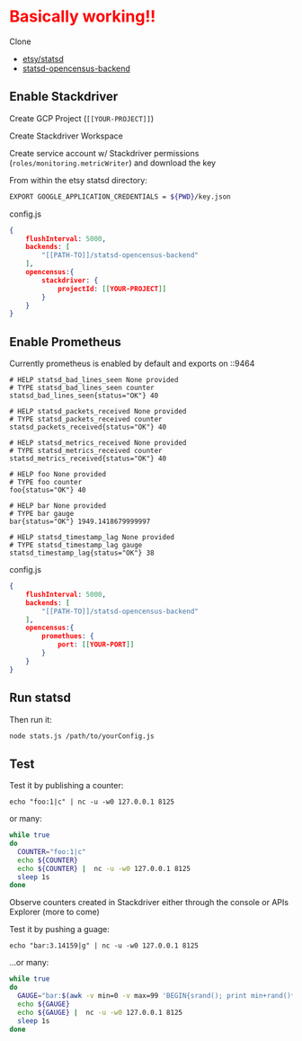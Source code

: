 # <span style="color:red">Basically working!!</span>


Clone 
- [etsy/statsd](https://github.com/etsy/statsd)
- [statsd-opencensus-backend](https://github.com/DazWilkin/statsd-opencensus-backend/blob/master/README.md)



## Enable Stackdriver

Create GCP Project (`[[YOUR-PROJECT]]`)

Create Stackdriver Workspace

Create service account w/ Stackdriver permissions (`roles/monitoring.metricWriter`) and download the key

From within the etsy statsd directory:

```bash
EXPORT GOOGLE_APPLICATION_CREDENTIALS = ${PWD}/key.json
````

config.js
```json
{
    flushInterval: 5000,
    backends: [
        "[[PATH-TO]]/statsd-opencensus-backend"
    ],
    opencensus:{
        stackdriver: {
            projectId: [[YOUR-PROJECT]]
        }
    }
}
```

## Enable Prometheus

Currently prometheus is enabled by default and exports on ::9464

```
# HELP statsd_bad_lines_seen None provided
# TYPE statsd_bad_lines_seen counter
statsd_bad_lines_seen{status="OK"} 40

# HELP statsd_packets_received None provided
# TYPE statsd_packets_received counter
statsd_packets_received{status="OK"} 40

# HELP statsd_metrics_received None provided
# TYPE statsd_metrics_received counter
statsd_metrics_received{status="OK"} 40

# HELP foo None provided
# TYPE foo counter
foo{status="OK"} 40

# HELP bar None provided
# TYPE bar gauge
bar{status="OK"} 1949.1418679999997

# HELP statsd_timestamp_lag None provided
# TYPE statsd_timestamp_lag gauge
statsd_timestamp_lag{status="OK"} 38
```

config.js
```json
{
    flushInterval: 5000,
    backends: [
        "[[PATH-TO]]/statsd-opencensus-backend"
    ],
    opencensus:{
        promethues: {
            port: [[YOUR-PORT]]
        }
    }
}
```

## Run statsd

Then run it:
```bash
node stats.js /path/to/yourConfig.js

```

## Test

Test it by publishing a counter:
```
echo "foo:1|c" | nc -u -w0 127.0.0.1 8125
```
or many:
```bash
while true
do
  COUNTER="foo:1|c"
  echo ${COUNTER}
  echo ${COUNTER} |  nc -u -w0 127.0.0.1 8125
  sleep 1s
done
```
Observe counters created in Stackdriver either through the console or APIs Explorer (more to come)

Test it by pushing a guage:
```
echo "bar:3.14159|g" | nc -u -w0 127.0.0.1 8125
```
...or many:
```bash
while true
do
  GAUGE="bar:$(awk -v min=0 -v max=99 'BEGIN{srand(); print min+rand()*(max-min+1)}')|g"
  echo ${GAUGE}
  echo ${GAUGE} |  nc -u -w0 127.0.0.1 8125
  sleep 1s
done
```